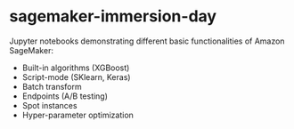 # sagemaker-immersion-day

Jupyter notebooks demonstrating different basic functionalities of Amazon SageMaker:

- Built-in algorithms (XGBoost)
- Script-mode (SKlearn, Keras)
- Batch transform
- Endpoints (A/B testing)
- Spot instances
- Hyper-parameter optimization
